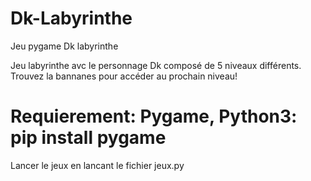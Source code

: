 # Dk-Labyrinthe
Jeu pygame Dk labyrinthe

Jeu labyrinthe avc le personnage Dk composé de 5 niveaux différents. Trouvez la bannanes pour accéder au prochain niveau!

# Requierement: Pygame, Python3: pip install pygame

Lancer le jeux en lancant le fichier jeux.py
